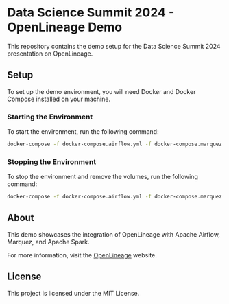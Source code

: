 # Data Science Summit 2024 - OpenLineage Demo

This repository contains the demo setup for the Data Science Summit 2024 presentation on OpenLineage.

## Setup

To set up the demo environment, you will need Docker and Docker Compose installed on your machine.

### Starting the Environment

To start the environment, run the following command:

```sh
docker-compose -f docker-compose.airflow.yml -f docker-compose.marquez.yml -f docker-compose.spark.yml up
```

### Stopping the Environment

To stop the environment and remove the volumes, run the following command:

```sh
docker-compose -f docker-compose.airflow.yml -f docker-compose.marquez.yml -f docker-compose.spark.yml down -v
```

## About

This demo showcases the integration of OpenLineage with Apache Airflow, Marquez, and Apache Spark.

For more information, visit the [OpenLineage](https://openlineage.io/) website.

## License

This project is licensed under the MIT License.